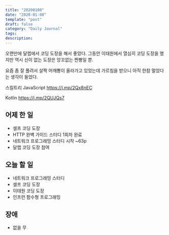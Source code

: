 ```yaml
---
title: "20200108"
date: "2020-01-08"
template: "post"
draft: false
category: "Daily Journal"
tags:
description:
---
```


오랜만에 달랩에서 코딩 도장을 해서 좋았다.
그동안 이태원에서 열심히 코딩 도장을 했지만
역시 신이 없는 도장은 앙꼬없는 찐빵일 뿐.

요즘 좀 잘 풀려서 살짝 어깨뽕이 올라가고 있었는데
가르침을 받으니 아직 한참 멀었다는 생각이 들었다.

스킬트리
JavaScript
<https://j.mp/2Qx8nEC>

Kotlin
<https://j.mp/2QUJQs7>

## 어제 한 일

* 셀프 코딩 도장
* HTTP 완벽 가이드 스터디 1회차 완료
* 네트워크 프로그래밍 스터디 시작 ~63p
* 달랩 코딩 도장 참여

## 오늘 할 일

* 네트워크 프로그래밍 스터디
* 셀프 코딩 도장
* 이태원 코딩 도장
* 인프런 함수형 프로그래밍

## 장애

* 없을 무
